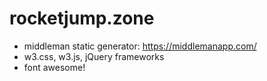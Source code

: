 # rocketjump.zone

- middleman static generator: https://middlemanapp.com/
- w3.css, w3.js, jQuery frameworks
- font awesome!